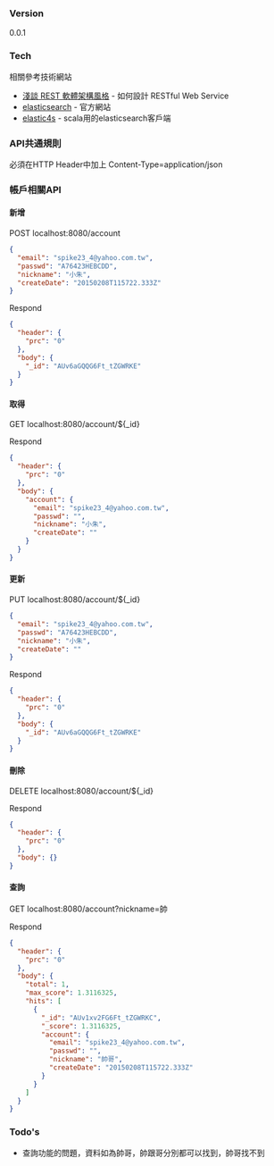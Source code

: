 ### Version
0.0.1

### Tech
相關參考技術網站

* [淺談 REST 軟體架構風格] - 如何設計 RESTful Web Service
* [elasticsearch] - 官方網站
* [elastic4s] - scala用的elasticsearch客戶端

[淺談 REST 軟體架構風格]:http://blog.toright.com/posts/1399/%E6%B7%BA%E8%AB%87-rest-%E8%BB%9F%E9%AB%94%E6%9E%B6%E6%A7%8B%E9%A2%A8%E6%A0%BC-part-ii-%E5%A6%82%E4%BD%95%E8%A8%AD%E8%A8%88-restful-web-service.html
[elasticsearch]:http://www.elasticsearch.org/
[elastic4s]:https://github.com/sksamuel/elastic4s

### API共通規則
必須在HTTP Header中加上
Content-Type=application/json

### 帳戶相關API

#### 新增
POST localhost:8080/account
``` json
{
  "email": "spike23_4@yahoo.com.tw",
  "passwd": "A76423HEBCDD",
  "nickname": "小朱",
  "createDate": "20150208T115722.333Z"
}
```

Respond
``` json
{
  "header": {
    "prc": "0"
  },
  "body": {
    "_id": "AUv6aGQQG6Ft_tZGWRKE"
  }
}
```

#### 取得
GET localhost:8080/account/${_id}

Respond
``` json
{
  "header": {
    "prc": "0"
  },
  "body": {
    "account": {
      "email": "spike23_4@yahoo.com.tw",
      "passwd": "",
      "nickname": "小朱",
      "createDate": ""
    }
  }
}
```

#### 更新
PUT localhost:8080/account/${_id}
``` json
{
  "email": "spike23_4@yahoo.com.tw",
  "passwd": "A76423HEBCDD",
  "nickname": "小朱",
  "createDate": ""
}
```

Respond
```json
{
  "header": {
    "prc": "0"
  },
  "body": {
    "_id": "AUv6aGQQG6Ft_tZGWRKE"
  }
}
```

#### 刪除
DELETE localhost:8080/account/${_id}

Respond
``` json
{
  "header": {
    "prc": "0"
  },
  "body": {}
}
```

#### 查詢
GET localhost:8080/account?nickname=帥

Respond
``` json
{
  "header": {
    "prc": "0"
  },
  "body": {
    "total": 1,
    "max_score": 1.3116325,
    "hits": [
      {
        "_id": "AUv1xv2FG6Ft_tZGWRKC",
        "_score": 1.3116325,
        "account": {
          "email": "spike23_4@yahoo.com.tw",
          "passwd": "",
          "nickname": "帥哥",
          "createDate": "20150208T115722.333Z"
        }
      }
    ]
  }
}
```

### Todo's
 - 查詢功能的問題，資料如為帥哥，帥跟哥分別都可以找到，帥哥找不到

